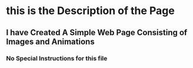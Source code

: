 <h1>this is the Description of the Page</h1>
<h2>I have Created A Simple Web Page Consisting of Images and Animations</h2>
<h3>No Special Instructions for this file</h3>
